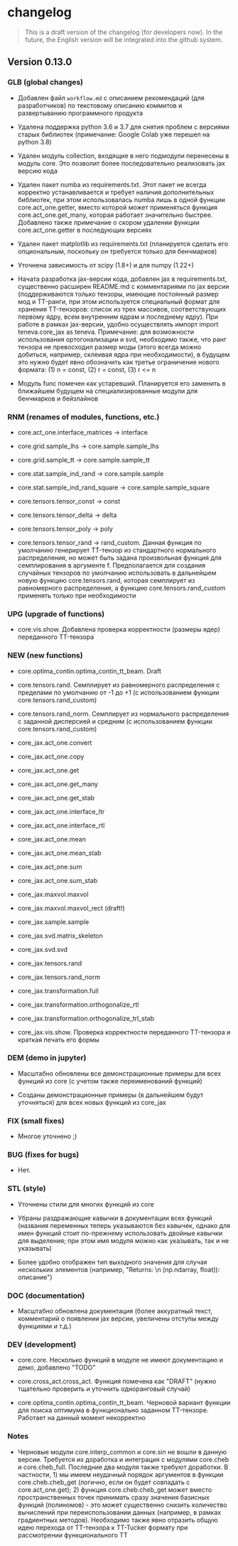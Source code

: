 # changelog

> This is a draft version of the changelog (for developers now). In the future, the English version will be integrated into the github system.



## Version 0.13.0


### GLB (global changes)

- Добавлен файл `workflow.md` с описанием рекомендаций (для разработчиков) по текстовому описанию коммитов и развертыванию программного продукта

- Удалена поддержка python 3.6 и 3.7 для снятия проблем с версиями старых библиотек (примечание: Google Colab уже перешел на python 3.8)

- Удален модуль collection, входящие в него подмодули перенесены в модуль core. Это позволит более последовательно реализовать jax версию кода

- Удален пакет numba из requirements.txt. Этот пакет не всегда корректно устанавливается и требует наличия дополнительных библиотек, при этом использовалась numba лишь в одной функции core.act_one.getter, вместо которой может применяться функция core.act_one.get_many, которая работает значительно быстрее. Добавлено также примечание о скором удалении функции core.act_one.getter в последующих версиях

- Удален пакет matplotlib из requirements.txt (планируется сделать его опциональным, поскольку он требуется только для бенчмарков)

- Уточнена зависимость от scipy (1.8+) и для numpy (1.22+)

- Начата разработка jax-версии кода, добавлен jax в requirements.txt, существенно расширен README.md с комментариями по jax версии (поддерживаются только тензоры, имеющие постоянный размер мод и TT-ранги, при этом используется специальный формат для хранения TT-тензоров: список из трех массивов, соответствующих первому ядру, всем внутренним ядрам и последнему ядру). При работе в рамках jax-версии, удобно осуществлять импорт import teneva.core_jax as teneva. Примечание: для возможности использования ортогонализации и svd, необходимо также, что ранг тензора не превосходил размер моды (этого всегда можно добиться, например, склеивая ядра при необходимости), в будущем это нужно будет явно обозначить как третье ограничение нового формата: (1) n = const, (2) r = const, (3) r <= n

- Модуль func помечен как устаревший. Планируется его заменить в ближайшем будущем на специализированные модули для бенчмарков и бейзлайнов


### RNM (renames of modules, functions, etc.)

- core.act_one.interface_matrices -> interface

- core.grid.sample_lhs -> core.sample.sample_lhs

- core.grid.sample_tt -> core.sample.sample_tt

- core.stat.sample_ind_rand -> core.sample.sample

- core.stat.sample_ind_rand_square -> core.sample.sample_square

- core.tensors.tensor_const -> const

- core.tensors.tensor_delta -> delta

- core.tensors.tensor_poly -> poly

- core.tensors.tensor_rand -> rand_custom. Данная функция по умолчанию генерирует TT-тензор из стандартного нормального распределения, но может быть задана произвольная функция для семплирования в аргументе f. Предполагается для создания случайных тензоров по умолчанию использовать в дальнейшем новую функцию core.tensors.rand, которая семплирует из равномерного распределения, а функцию core.tensors.rand_custom применять только при необходимости


### UPG (upgrade of functions)

- core.vis.show. Добавлена проверка корректности (размеры ядер) переданного TT-тензора


### NEW (new functions)

- core.optima_contin.optima_contin_tt_beam. Draft

- core.tensors.rand. Семплирует из равномерного распределения с пределами по умолчанию от -1 до +1 (с использованием функции core.tensors.rand_custom)

- core.tensors.rand_norm. Семплирует из нормального распределения с заданной дисперсией и средним (с использованием функции core.tensors.rand_custom)

- core_jax.act_one.convert

- core_jax.act_one.copy

- core_jax.act_one.get

- core_jax.act_one.get_many

- core_jax.act_one.get_stab

- core_jax.act_one.interface_ltr

- core_jax.act_one.interface_rtl

- core_jax.act_one.mean

- core_jax.act_one.mean_stab

- core_jax.act_one.sum

- core_jax.act_one.sum_stab

- core_jax.maxvol.maxvol

- core_jax.maxvol.maxvol_rect (draft!)

- core_jax.sample.sample

- core_jax.svd.matrix_skeleton

- core_jax.svd.svd

- core_jax.tensors.rand

- core_jax.tensors.rand_norm

- core_jax.transformation.full

- core_jax.transformation.orthogonalize_rtl

- core_jax.transformation.orthogonalize_trl_stab

- core_jax.vis.show. Проверка корректности переданного TT-тензора и краткая печать его формы


### DEM (demo in jupyter)

- Масштабно обновлены все демонстрационные примеры для всех функций из core (с учетом также переименований функций)

- Созданы демонстрационные примеры (в дальнейшем будут уточняться) для всех новых функций из core_jax


### FIX (small fixes)

- Многое уточнено ;)


### BUG (fixes for bugs)

- Нет.


### STL (style)

- Уточнены стили для многих функций из core

- Убраны раздражающие кавычки в документации всех функций (названия переменных теперь указываются без кавычек, однако для имен функций стоит по-прежнему использовать двойные кавычки для выделения; при этом имя модуля можно как указывать, так и не указывать)

- Более удобно отображен тип выходного значения для случая нескольких элементов (например, "Returns: \n (np.ndarray, float)): описание")


### DOC (documentation)

- Масштабно обновлена документация (более аккуратный текст, комментарий о появлении jax версии, увеличены отступы между функциями и т.д.)


### DEV (development)

- core.core. Несколько функций в модуле не имеют документацию и демо, добавлено "TODO"

- core.cross_act.cross_act. Функция помечена как "DRAFT" (нужно тщательно проверить и уточнить одноранговый случай)

- core.optima_contin.optima_contin_tt_beam. Черновой вариант функции для поиска оптимума в функционально заданном TT-тензоре. Работает на данный момент некорректно


### Notes

- Черновые модули core.interp_common и core.sin не вошли в данную версии. Требуется их доработка и интеграция с модулями core.cheb и core.cheb_full. Последние два модуля также требуют доработки. В частности, 1) мы имеем неудачный порядок аргументов в функции core.cheb.cheb_get (логично, если он будет совпадать с core.act_one.get); 2) функция core.cheb.cheb_get может вместо пространственных точек принимать сразу значения базисных функций (полиномов) - это может существенно снизить количество вычислений при переиспользовании данных (например, в рамках градиентных методов). Необходимо также явно отразить общую идею перехода от TT-тензора к TT-Tucker формату при рассмотрении функционального TT
